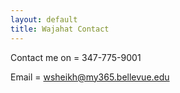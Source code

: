 ```yaml
---
layout: default
title: Wajahat Contact
---
```



Contact me on = 347-775-9001

Email = wsheikh@my365.bellevue.edu
